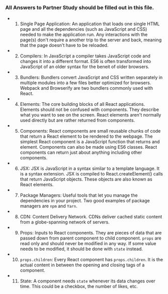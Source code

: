 ### All Answers to Partner Study should be filled out in this file.
 * 1. Single Page Application: An application that loads one single HTML page and all the dependencies 
      (such as JavaScript and CSS) needed to make the application run. Any interactions with the page(s) don't
      require a another trip to the server and back, meaning that the page doesn't have to be reloaded.

* 2. Compilers: In JavaScript a compiler takes JavaScript code and changes it into a different format.
     ES6 is often transformed into JavaScript of an older syntax for the beneit of older browsers. 

* 3. Bundlers: Bundlers convert JavaScript and CSS written separately in multiple modules into a few files better optimized
     for browsers. Webpack and Browserify are two bundlers commonly used with React.

* 4. Elements: The core building blocks of all React applications. Elements should not be confused with components.
     They describe what you want to see on the screen. React elements aren't normally used directly but are rather returned
     from components.

* 5. Components: React components are small reusable chunks of code that return a React element to be rendered to the webpage.
     The simplest React component is a JavaScript function that returns and element. Components can also be made using ES6 
     classes. React components can return just about anything including other components.

* 6. JSX: JSX is JavaScript in a syntax similar to a template language. It is a syntax extension. JSX is compiled to 
     React.createElement() calls that return JavaScript objects. These objects are also known as React elements.

* 7. Package Managers: Useful tools that let you manage the dependencies in your project. Two good examples of package managers
     are `npm` and `Yarn`.

* 8. CDN: Content Delivery Network. CDNs deliver cached static content from a globe-spanning network of servers.

* 9. Props: Inputs to React components. They are pieces of data that are passed down from parent component to child component.
     `props` are read only and should never be modified in any way. If some value needs to be modified, it should be done with
     `state` instead.

* 10. `props.children`: Every React component has `props.children`. It is the actual content in between the opening and closing
      tags of a component.

* 11. State: A component needs `state` whenever its data changes over time. This could be a checkbox, the number of likes, etc.
      
